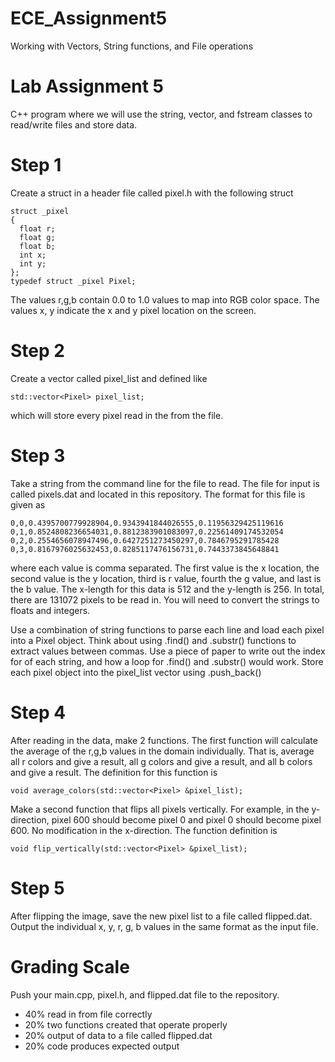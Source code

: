 # ECE_Assignment5
Working with Vectors, String functions, and File operations
# Lab Assignment 5
C++ program where we will use the string, vector, and fstream classes to read/write files and store data.

# Step 1
Create a struct in a header file called pixel.h with the following struct
```
struct _pixel
{
  float r;
  float g;
  float b;
  int x;
  int y;
};
typedef struct _pixel Pixel;
```
The values r,g,b contain 0.0 to 1.0 values to map into RGB color space.  The values x, y indicate the x and y pixel location on the screen.

# Step 2
Create a vector called pixel_list and defined like
```
std::vector<Pixel> pixel_list;
```
which will store every pixel read in the from the file.

# Step 3
Take a string from the command line for the file to read.  The file for input is called pixels.dat and located in this repository.  The format for this file is given as
```
0,0,0.4395700779928904,0.9343941844026555,0.11956329425119616
0,1,0.8524808236654031,0.8812383901083097,0.22561409174532054
0,2,0.2554656078947496,0.6427251273450297,0.7846795291785428
0,3,0.8167976025632453,0.8285117476156731,0.7443373845648841
```
where each value is comma separated.  The first value is the x location, the second value is the y location, third is r value, fourth the g value, and last is the b value.  The x-length for this data is 512 and the y-length is 256.  In total, there are 131072 pixels to be read in.  You will need to convert the strings to floats and integers.

Use a combination of string functions to parse each line and load each pixel into a Pixel object.  Think about using .find() and .substr() functions to extract values between commas.  Use a piece of paper to write out the index for of each string, and how a loop for .find() and .substr() would work.  Store each pixel object into the pixel_list vector using .push_back()

# Step 4
After reading in the data, make 2 functions.  The first function will calculate the average of the r,g,b values in the domain individually.  That is, average all r colors and give a result, all g colors and give a result, and all b colors and give a result.
The definition for this function is
```
void average_colors(std::vector<Pixel> &pixel_list);
```

Make a second function that flips all pixels vertically.  For example, in the y-direction, pixel 600 should become pixel 0 and pixel 0 should become pixel 600.  No modification in the x-direction. The function definition is
```
void flip_vertically(std::vector<Pixel> &pixel_list);
```

# Step 5
After flipping the image, save the new pixel list to a file called flipped.dat.  Output the individual x, y, r, g, b values in the same format as the input file.

# Grading Scale
Push your main.cpp, pixel.h, and flipped.dat file to the repository.
- 40% read in from file correctly
- 20% two functions created that operate properly
- 20% output of data to a file called flipped.dat
- 20% code produces expected output
